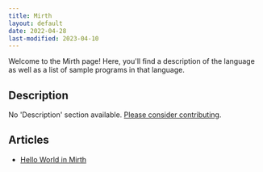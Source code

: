 ```yaml
---
title: Mirth
layout: default
date: 2022-04-28
last-modified: 2023-04-10
---
```


Welcome to the Mirth page! Here, you'll find a description of the language as well as a list of sample programs in that language.

## Description

No 'Description' section available. [Please consider contributing](https://github.com/TheRenegadeCoder/sample-programs-website).

## Articles

- [Hello World in Mirth](https://sampleprograms.io/projects/hello-world/mirth)